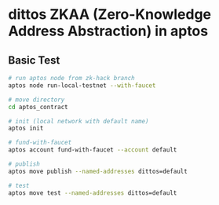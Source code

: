 # dittos ZKAA (Zero-Knowledge Address Abstraction) in aptos


## Basic Test

```sh
# run aptos node from zk-hack branch
aptos node run-local-testnet --with-faucet

# move directory
cd aptos_contract

# init (local network with default name)
aptos init

# fund-with-faucet
aptos account fund-with-faucet --account default

# publish 
aptos move publish --named-addresses dittos=default

# test
aptos move test --named-addresses dittos=default

```